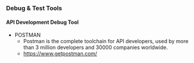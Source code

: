 ### Debug & Test Tools
#### API Development Debug Tool
+ POSTMAN
  + Postman is the complete toolchain for API developers, used by more than 3 million developers and 30000 companies worldwide.
  + https://www.getpostman.com/
